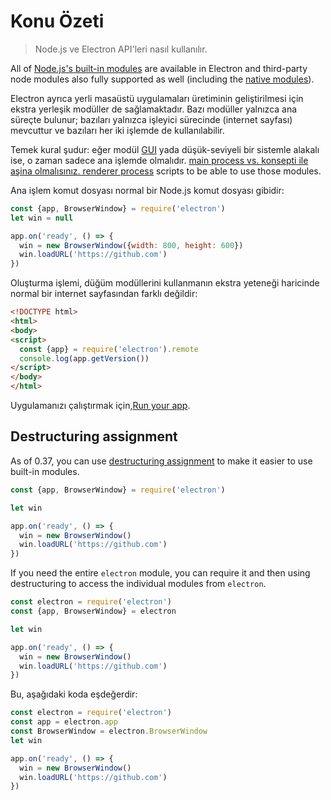 # Konu Özeti

> Node.js ve Electron API'leri nasıl kullanılır.

All of [Node.js's built-in modules](https://nodejs.org/api/) are available in Electron and third-party node modules also fully supported as well (including the [native modules](../tutorial/using-native-node-modules.md)).

Electron ayrıca yerli masaüstü uygulamaları üretiminin geliştirilmesi için ekstra yerleşik modüller de sağlamaktadır. Bazı modüller yalnızca ana süreçte bulunur; bazıları yalnızca işleyici sürecinde (internet sayfası) mevcuttur ve bazıları her iki işlemde de kullanılabilir.

Temek kural şudur: eğer modül [GUI](https://en.wikipedia.org/wiki/Graphical_user_interface) yada düşük-seviyeli bir sistemle alakalı ise, o zaman sadece ana işlemde olmalıdır. [main process vs. konsepti ile aşina olmalısınız. renderer process](../tutorial/quick-start.md#main-process) scripts to be able to use those modules.

Ana işlem komut dosyası normal bir Node.js komut dosyası gibidir:

```javascript
const {app, BrowserWindow} = require('electron')
let win = null

app.on('ready', () => {
  win = new BrowserWindow({width: 800, height: 600})
  win.loadURL('https://github.com')
})
```

Oluşturma işlemi, düğüm modüllerini kullanmanın ekstra yeteneği haricinde normal bir internet sayfasından farklı değildir:

```html
<!DOCTYPE html>
<html>
<body>
<script>
  const {app} = require('electron').remote
  console.log(app.getVersion())
</script>
</body>
</html>
```

Uygulamanızı çalıştırmak için,[Run your app](../tutorial/quick-start.md#run-your-app).

## Destructuring assignment

As of 0.37, you can use [destructuring assignment](https://developer.mozilla.org/en-US/docs/Web/JavaScript/Reference/Operators/Destructuring_assignment) to make it easier to use built-in modules.

```javascript
const {app, BrowserWindow} = require('electron')

let win

app.on('ready', () => {
  win = new BrowserWindow()
  win.loadURL('https://github.com')
})
```

If you need the entire `electron` module, you can require it and then using destructuring to access the individual modules from `electron`.

```javascript
const electron = require('electron')
const {app, BrowserWindow} = electron

let win

app.on('ready', () => {
  win = new BrowserWindow()
  win.loadURL('https://github.com')
})
```

Bu, aşağıdaki koda eşdeğerdir:

```javascript
const electron = require('electron')
const app = electron.app
const BrowserWindow = electron.BrowserWindow
let win

app.on('ready', () => {
  win = new BrowserWindow()
  win.loadURL('https://github.com')
})
```